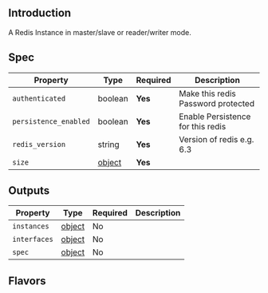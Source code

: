 ## Introduction

A Redis Instance in master/slave or reader/writer mode.

## Spec

| Property              | Type            | Required | Description                        |
|-----------------------|-----------------|----------|------------------------------------|
| `authenticated`       | boolean         | **Yes**  | Make this redis Password protected |
| `persistence_enabled` | boolean         | **Yes**  | Enable Persistence for this redis  |
| `redis_version`       | string          | **Yes**  | Version of redis e.g. 6.3          |
| `size`                | [object](#../../traits/size.md) | **Yes**  |                                    |

## Outputs

| Property     | Type                  | Required | Description |
|--------------|-----------------------|----------|-------------|
| `instances`  | [object](#instances)  | No       |             |
| `interfaces` | [object](#interfaces) | No       |             |
| `spec`       | [object](#spec)       | No       |             |


## Flavors

